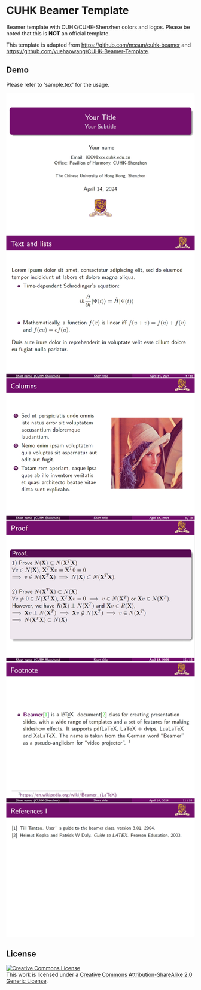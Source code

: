 # CUHK Beamer Template

Beamer template with CUHK/CUHK-Shenzhen colors and logos. Please be noted that this is **NOT** an official template.

This template is adapted from <https://github.com/mssun/cuhk-beamer> and <https://github.com/yuehaowang/CUHK-Beamer-Template>.

## Demo

Please refer to 'sample.tex' for the usage.

![Cover](README.assets/cover.png)
![Text and lists](README.assets/text_lists.png)
![Columns](README.assets/columns.png)
![Blocks](README.assets/math_blocks.png)
![Blocks](README.assets/reference.png)
![Blocks](README.assets/reference_list.png)

## License

<a rel="license" href="http://creativecommons.org/licenses/by-sa/2.0/"><img alt="Creative Commons License" style="border-width:0" src="https://i.creativecommons.org/l/by-sa/2.0/88x31.png" /></a><br />
This work is licensed under a <a rel="license" href="http://creativecommons.org/licenses/by-sa/2.0/">Creative Commons Attribution-ShareAlike 2.0 Generic License</a>.